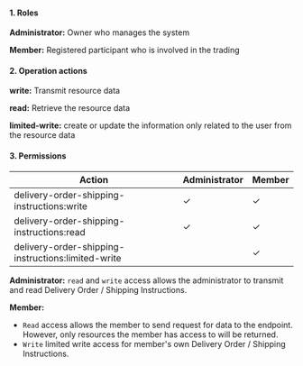 #### 1. Roles

**Administrator:** Owner who manages the system

**Member:** Registered participant who is involved in the trading

#### 2. Operation actions

**write:** Transmit resource data

**read:** Retrieve the resource data

**limited-write:** create or update the information only related to the user from the resource data

#### 3. Permissions


|      Action                      | Administrator       | Member            |
|----------------------------------|---------------------|-------------------|
| delivery-order-shipping-instructions:write  | ✓                   | ✓                |
| delivery-order-shipping-instructions:read   | ✓                   | ✓                |
| delivery-order-shipping-instructions:limited-write  |                    | ✓                |

**Administrator:** `read` and `write` access allows the administrator to transmit and read Delivery Order / Shipping Instructions.

**Member:** 
- `Read` access allows the member to send request for data to the endpoint. However, only resources the member has access to will be returned. 
- `Write` limited write access for member's own Delivery Order / Shipping Instructions.